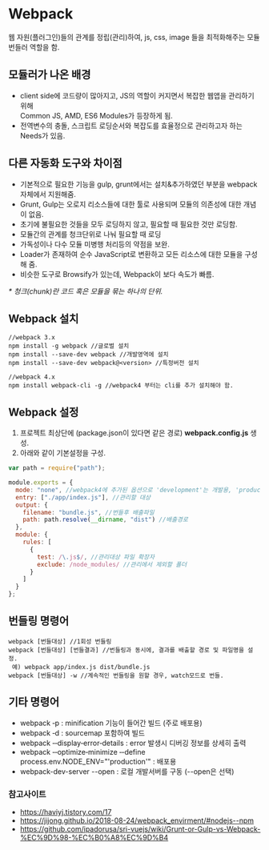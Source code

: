 # Webpack

웹 자원(플러그인)들의 관계를 정립(관리)하여, js, css, image 들을 최적화해주는 모듈번들러 역할을 함.

## 모듈러가 나온 배경

- client side에 코드량이 많아지고, JS의 역할이 커지면서 복잡한 웹앱을 관리하기 위해  
  Common JS, AMD, ES6 Modules가 등장하게 됨.
- 전역변수의 충돌, 스크립트 로딩순서와 복잡도를 효율정으로 관리하고자 하는 Needs가 있음.

## 다른 자동화 도구와 차이점

- 기본적으로 필요한 기능을 gulp, grunt에서는 설치&추가하였던 부분을 webpack자체에서 지원해줌.
- Grunt, Gulp는 오로지 리소스들에 대한 툴로 사용되며 모듈의 의존성에 대한 개념이 없음.
- 초기에 불필요한 것들을 모두 로딩하지 않고, 필요할 때 필요한 것만 로딩함.
- 모듈간의 관계를 청크단위로 나눠 필요할 때 로딩
- 가독성이나 다수 모듈 미병행 처리등의 약점을 보완.
- Loader가 존재하여 순수 JavaScript로 변환하고 모든 리소스에 대한 모듈을 구성해 줌.
- 비슷한 도구로 Browsify가 있는데, Webpack이 보다 속도가 빠름.

_\* 청크(chunk)란 코드 혹은 모듈을 묶는 하나의 단위._

## Webpack 설치

```
//webpack 3.x
npm install -g webpack //글로벌 설치
npm install --save-dev webpack //개발영역에 설치
npm install --save-dev webpack@<version> //특정버전 설치

//webpack 4.x
npm install webpack-cli -g //webpack4 부터는 cli를 추가 설치해야 함.
```

## Webpack 설정

1. 프로젝트 최상단에 (package.json이 있다면 같은 경로) **webpack.config.js** 생성.
2. 아래와 같이 기본설정을 구성.

```javascript
var path = require("path");

module.exports = {
  mode: "none", //webpack4에 추가된 옵션으로 'development'는 개발용, 'production'은 배포용임.
  entry: ["./app/index.js"], //관리할 대상
  output: {
    filename: "bundle.js", //번들후 배출파일
    path: path.resolve(__dirname, "dist") //배출경로
  },
  module: {
    rules: [
      {
        test: /\.js$/, //관리대상 파일 확장자
        exclude: /node_modules/ //관리에서 제외할 폴더
      }
    ]
  }
};
```

## 번들링 명령어

```
webpack [번들대상] //1회성 번들링
webpack [번들대상] [번들결과] //번들링과 동시에, 결과를 배출할 경로 및 파일명을 설정.
 예) webpack app/index.js dist/bundle.js
webpack [번들대상] -w //계속적인 번들링을 원할 경우, watch모드로 번들.
```

## 기타 명령어

- webpack ‐p : minification 기능이 들어간 빌드 (주로 배포용)
- webpack ‐d : sourcemap 포함하여 빌드
- webpack ‐‐display‐error‐details : error 발생시 디버깅 정보를 상세히 출력
- webpack ‐‐optimize‐minimize ‐‐define process.env.NODE_ENV="'production'" : 배포용
- webpack-dev-server --open : 로컬 개발서버를 구동 (--open은 선택)

### 참고사이트

- https://haviyj.tistory.com/17
- https://jijong.github.io/2018-08-24/webpack_envirment/#nodejs--npm
- https://github.com/ipadorusa/sri-vuejs/wiki/Grunt-or-Gulp-vs-Webpack-%EC%9D%98-%EC%B0%A8%EC%9D%B4

